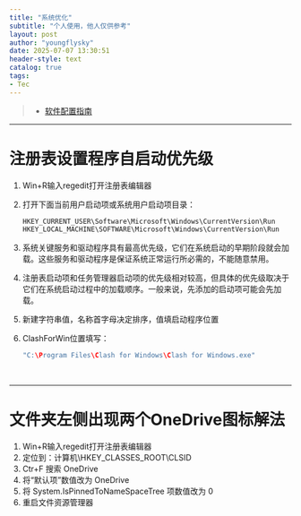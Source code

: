 ```yaml
---
title: "系统优化"
subtitle: "个人使用，他人仅供参考"
layout: post
author: "youngflysky"
date: 2025-07-07 13:30:51
header-style: text
catalog: true
tags:
- Tec
---
```


>- [软件配置指南](https://youngflysky.github.io/2022/07/11/%E8%A3%85%E6%9C%BA%E9%85%8D%E7%BD%AE%E8%AF%B4%E6%98%8E/)

---

# 注册表设置程序自启动优先级

1. Win+R输入regedit打开注册表编辑器

2. 打开下面当前用户启动项或系统用户启动项目录：

   ```cpp
   HKEY_CURRENT_USER\Software\Microsoft\Windows\CurrentVersion\Run
   HKEY_LOCAL_MACHINE\SOFTWARE\Microsoft\Windows\CurrentVersion\Run
   ```

3. 系统关键服务和驱动程序具有最高优先级，它们在系统启动的早期阶段就会加载。这些服务和驱动程序是保证系统正常运行所必需的，不能随意禁用。

4. 注册表启动项和任务管理器启动项的优先级相对较高，但具体的优先级取决于它们在系统启动过程中的加载顺序。一般来说，先添加的启动项可能会先加载。

5. 新建字符串值，名称首字母决定排序，值填启动程序位置

6. ClashForWin位置填写：

   ```cpp
   "C:\Program Files\Clash for Windows\Clash for Windows.exe"
   ```


   ​      


---



# 文件夹左侧出现两个OneDrive图标解法

1. Win+R输入regedit打开注册表编辑器
2. 定位到：计算机\HKEY_CLASSES_ROOT\CLSID
3. Ctr+F 搜索 OneDrive
4. 将“默认项”数值改为 OneDrive
5. 将 System.IsPinnedToNameSpaceTree 项数值改为 0
6. 重启文件资源管理器

<br/>

